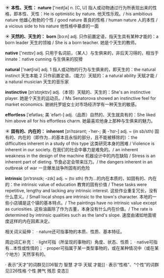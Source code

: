 ☀ <span class="category">**本性、天性：**</span>
<span class="vocabulary">**nature**</span> ['neɪtʃə] 
<span class="definition">n. [C, U] 指人或动物通过行为所表现出来的性格，即本性、天性：</span>He is optimistic by nature. 他天性乐观。/ his ambitious nature 他雄心勃勃的个性 / good nature 善良的性格 / human nature 人的本性 / a vicious side to his nature 他性格中暴虐的一面

☀ <span class="category">**天然的、天生的：**</span>
<span class="vocabulary">**born**</span> [bɔ:n] 
<span class="definition">adj. 只作前置定语，指天生具有某种才能的：</span>a born leader 天生的领袖 / She is a born teacher. 她是个天生的教师。

<span class="vocabulary">**native**</span> ['neɪtɪv] 
<span class="definition">adj. 只用于名词前，（某人）与生俱来的，非后天习得的，相当于innate：</span>native cunning 与生俱来的狡猾

<span class="vocabulary">**natural**</span> ['nætʃrəl] 
<span class="definition">adj. 1 指人或动物的行为与生俱来的，即天生的：</span>the natural instinct 天生本能 <span class="definition">2 只作前置定语，（能力）天赋的：</span>a natural ability 天赋才能 / a natural musician 天生的音乐家
           
<span class="vocabulary">**instinctive**</span> [ɪnˈstɪŋktɪv]
<span class="definition">adj.（本领）天赋的、天生的：</span>She's an instinctive player. 她是个天生的运动员。/ Ms Senatorova showed an instinctive feel for market economics. 谢纳托罗娃女士对市场经济学有一种天生的敏感。

<span class="vocabulary">**effortless**</span> [ˈefətləs; 美 ˈefərt-]
<span class="definition">adj.（品质）自然的、天生就具有的：</span>She liked him above all for his effortless charm. 她最喜欢他身上那种与生俱来的魅力。

☀ <span class="category">**固有的、内在的：**</span>
<span class="vocabulary">**inherent**</span> [ɪnˈhɪərənt; -ˈher-; 美 -ˈhɪr-]
<span class="definition">adj. ~ (in sb/sth) 固有的、内在的（即作为…的基本且永恒的部分，且不能被移除的）：</span>the difficulties inherent in a study of this type 这类研究本身的困难 / Violence is inherent in our society. 在我们的社会中暴力是难免的。/ an inherent weakness in the design of the machine 机器设计中的内在缺陷 / Stress is an inherent part of dieting. 节食必定会带来压力。/ the dangers inherent in an outbreak of war 一旦爆发战争所固有的危险

<span class="vocabulary">**intrinsic**</span> [ɪnˈtrɪnsɪk; -zɪk]
<span class="definition">adj. ~ (to sth) 作为…的内在本质的，如固有的、内在的：</span>the intrinsic value of education 教育的固有价值 / These tasks were repetitive, lengthy and lacking any intrinsic interest. 这些作业重复冗长，没有什么意义。/ Small local shops are intrinsic to the town's character. 本地的一些小店铺是这个镇的基本特点。/ The paintings have no intrinsic value except as curiosities. 这些油画除了作为古董，本身没有什么内在价值。/ The rate is determined by intrinsic qualities such as the land's slope. 速度由诸如地面坡度这样的内在因素决定。

相关词义延伸：
· nature还可指事物的本质、性质、基本特征。

周边词汇补充：
· light可指（所呈现的事物的）角度、状态、性质；
· native可指有…本性或性情的；
· proper可指属于某一类型事物的，或在某种情况中（或在某个地方）天然享有的。

· 表示“天才”的词群见[[06智力 智慧 才华 天赋 才能]]
· 表示“性格”、“个性”的词群见[[26性格 个性 脾气 残忍 变态]]
